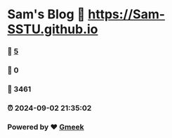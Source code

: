 # Sam's Blog :link: https://Sam-SSTU.github.io 
### :page_facing_up: [5](https://Sam-SSTU.github.io/tag.html) 
### :speech_balloon: 0 
### :hibiscus: 3461 
### :alarm_clock: 2024-09-02 21:35:02 
### Powered by :heart: [Gmeek](https://github.com/Meekdai/Gmeek)
